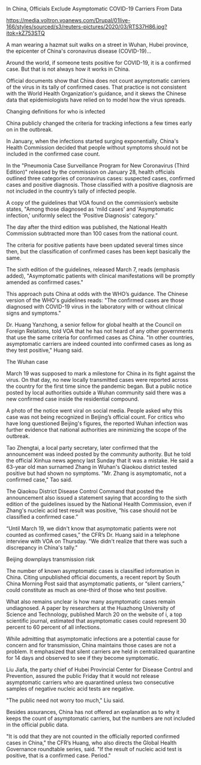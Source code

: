 In China, Officials Exclude Asymptomatic COVID-19 Carriers From Data

https://media.voltron.voanews.com/Drupal/01live-166/styles/sourced/s3/reuters-pictures/2020/03/RTS37H86.jpg?itok=kZ753STQ

A man wearing a hazmat suit walks on a street in Wuhan, Hubei province, the epicenter of China's coronavirus disease (COVID-19)…

Around the world, if someone tests positive for COVID-19, it is a confirmed case. But that is not always how it works in China.

Official documents show that China does not count asymptomatic carriers of the virus in its tally of confirmed cases. That practice is not consistent with the World Health Organization's guidance, and it skews the Chinese data that epidemiologists have relied on to model how the virus spreads.

Changing definitions for who is infected

China publicly changed the criteria for tracking infections a few times early on in the outbreak.

In January, when the infections started surging exponentially, China's Health Commission decided that people without symptoms should not be included in the confirmed case count.

In the "Pneumonia Case Surveillance Program for New Coronavirus (Third Edition)" released by the commission on January 28, health officials outlined three categories of coronavirus cases: suspected cases, confirmed cases and positive diagnosis. Those classified with a positive diagnosis are not included in the country’s tally of infected people.

A copy of the guidelines that VOA found on the commission’s website states, "Among those diagnosed as 'mild cases' and 'Asymptomatic infection,' uniformly select the 'Positive Diagnosis' category.”

The day after the third edition was published, the National Health Commission subtracted more than 100 cases from the national count.

The criteria for positive patients have been updated several times since then, but the classification of confirmed cases has been kept basically the same.

The sixth edition of the guidelines, released March 7, reads (emphasis added), "Asymptomatic patients with clinical manifestations will be promptly amended as confirmed cases."

This approach puts China at odds with the WHO’s guidance. The Chinese version of the WHO's guidelines reads: "The confirmed cases are those diagnosed with COVID-19 virus in the laboratory with or without clinical signs and symptoms."

Dr. Huang Yanzhong, a senior fellow for global health at the Council on Foreign Relations, told VOA that he has not heard of any other governments that use the same criteria for confirmed cases as China. "In other countries, asymptomatic carriers are indeed counted into confirmed cases as long as they test positive," Huang said.

The Wuhan case

March 19 was supposed to mark a milestone for China in its fight against the virus. On that day, no new locally transmitted cases were reported across the country for the first time since the pandemic began. But a public notice posted by local authorities outside a Wuhan community said there was a new confirmed case inside the residential compound.

A photo of the notice went viral on social media. People asked why this case was not being recognized in Beijing’s official count. For critics who have long questioned Beijing's figures, the reported Wuhan infection was further evidence that national authorities are minimizing the scope of the outbreak.

Tao Zhengtai, a local party secretary, later confirmed that the announcement was indeed posted by the community authority. But he told the official Xinhua news agency last Sunday that it was a mistake. He said a 63-year old man surnamed Zhang in Wuhan's Qiaokou district tested positive but had shown no symptoms. "Mr. Zhang is asymptomatic, not a confirmed case," Tao said.

The Qiaokou District Disease Control Command that posted the announcement also issued a statement saying that according to the sixth edition of the guidelines issued by the National Health Commission, even if Zhang's nucleic acid test result was positive, “his case should not be classified a confirmed case.”

“Until March 19, we didn't know that asymptomatic patients were not counted as confirmed cases,” the CFR’s Dr. Huang said in a telephone interview with VOA on Thursday. "We didn't realize that there was such a discrepancy in China's tally."

Beijing downplays transmission risk

The number of known asymptomatic cases is classified information in China. Citing unpublished official documents, a recent report by South China Morning Post said that asymptomatic patients, or “silent carriers,” could constitute as much as one-third of those who test positive.

What also remains unclear is how many asymptomatic cases remain undiagnosed. A paper by researchers at the Huazhong University of Science and Technology, published March 20 on the website of i, a top scientific journal, estimated that asymptomatic cases could represent 30 percent to 60 percent of all infections.

While admitting that asymptomatic infections are a potential cause for concern and for transmission, China maintains those cases are not a problem. It emphasized that silent carriers are held in centralized quarantine for 14 days and observed to see if they become symptomatic.

Liu Jiafa, the party chief of Hubei Provincial Center for Disease Control and Prevention, assured the public Friday that it would not release asymptomatic carriers who are quarantined unless two consecutive samples of negative nucleic acid tests are negative.

"The public need not worry too much," Liu said.

Besides assurances, China has not offered an explanation as to why it keeps the count of asymptomatic carriers, but the numbers are not included in the official public data.

"It is odd that they are not counted in the officially reported confirmed cases in China," the CFR’s Huang, who also directs the Global Health Governance roundtable series, said. "If the result of nucleic acid test is positive, that is a confirmed case. Period."

